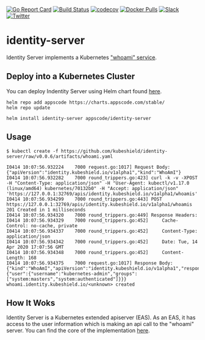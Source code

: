 [![Go Report Card](https://goreportcard.com/badge/kubeshield.dev/identity-server)](https://goreportcard.com/report/kubeshield.dev/identity-server)
[![Build Status](https://github.com/kubeshield/identity-server/workflows/CI/badge.svg)](https://github.com/kubeshield/identity-server/actions?workflow=CI)
[![codecov](https://codecov.io/gh/kubeshield/identity-server/branch/master/graph/badge.svg)](https://codecov.io/gh/kubeshield/identity-server)
[![Docker Pulls](https://img.shields.io/docker/pulls/kubeshield/identity-server.svg)](https://hub.docker.com/r/kubeshield/identity-server/)
[![Slack](https://slack.appscode.com/badge.svg)](https://slack.appscode.com)
[![Twitter](https://img.shields.io/twitter/follow/kubeshield.svg?style=social&logo=twitter&label=Follow)](https://twitter.com/intent/follow?screen_name=kubeshield)

# identity-server

Identity Server implements a Kubernetes ["whoami" service](https://github.com/kubernetes/kubernetes/issues/30784).

## Deploy into a Kubernetes Cluster

You can deploy Indentity Server using Helm chart found [here](https://github.com/kubeshield/installer/tree/master/charts/identity-server).

```console
helm repo add appscode https://charts.appscode.com/stable/
helm repo update

helm install identity-server appscode/identity-server
```

## Usage

```console
$ kubectl create -f https://github.com/kubeshield/identity-server/raw/v0.0.6/artifacts/whoami.yaml

I0414 10:07:56.932224    7000 request.go:1017] Request Body: {"apiVersion":"identity.kubeshield.io/v1alpha1","kind":"WhoAmI"}
I0414 10:07:56.932282    7000 round_trippers.go:423] curl -k -v -XPOST  -H "Content-Type: application/json" -H "User-Agent: kubectl/v1.17.0 (linux/amd64) kubernetes/70132b0" -H "Accept: application/json" 'https://127.0.0.1:32769/apis/identity.kubeshield.io/v1alpha1/whoamis'
I0414 10:07:56.934299    7000 round_trippers.go:443] POST https://127.0.0.1:32769/apis/identity.kubeshield.io/v1alpha1/whoamis 201 Created in 1 milliseconds
I0414 10:07:56.934320    7000 round_trippers.go:449] Response Headers:
I0414 10:07:56.934329    7000 round_trippers.go:452]     Cache-Control: no-cache, private
I0414 10:07:56.934337    7000 round_trippers.go:452]     Content-Type: application/json
I0414 10:07:56.934342    7000 round_trippers.go:452]     Date: Tue, 14 Apr 2020 17:07:56 GMT
I0414 10:07:56.934348    7000 round_trippers.go:452]     Content-Length: 168
I0414 10:07:56.934375    7000 request.go:1017] Response Body: {"kind":"WhoAmI","apiVersion":"identity.kubeshield.io/v1alpha1","response":{"user":{"username":"kubernetes-admin","groups":["system:masters","system:authenticated"]}}}
whoami.identity.kubeshield.io/<unknown> created
```

## How It Woks

Identity Server is a Kubernetes extended apiserver (EAS). As an EAS, it has access to the user information which is making an api call to the "whoami" server.
You can find the core of the implementation [here](https://github.com/kubeshield/identity-server/blob/78d0e36f63792380e7b630035579ab4f3bc2cc85/pkg/registry/identity/whoami/storage.go#L57).
